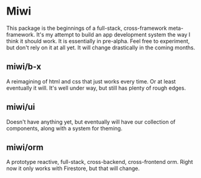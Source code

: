 # Miwi

This package is the beginnings of a full-stack, cross-framework meta-framework. It's my attempt to build an app development system the way I think it should work. It is essentially in pre-alpha. Feel free to experiment, but don't rely on it at all yet. It will change drastically in the coming months.

## miwi/b-x

A reimagining of html and css that just works every time. Or at least eventually it will. It's well under way, but still has plenty of rough edges.

## miwi/ui

Doesn't have anything yet, but eventually will have our collection of components, along with a system for theming.

## miwi/orm

A prototype reactive, full-stack, cross-backend, cross-frontend orm. Right now it only works with Firestore, but that will change.
